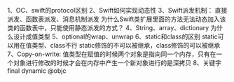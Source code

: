 1、OC、swift的protocol区别
2、Swift如何实现动态性
3、Swift派发机制： 直接派发、函数表派发、消息机制派发
为什么Swift类扩展里面的方法无法动态加入该类的函数表中，只能使用静态派发的方式？
4、String、array、dictionary 为什么设计成值类型
5、optional的wrap、unwrap
6、static和class的区别
    static可以用在值类型、class不行
    static修饰的不可以被继承，class修饰的可以被继承
7、Copy-on-write: 值类型在赋值的时候两个对象是指向同一个内存，只有在一个对象进行修改的时候才会在内存中产生一个新对象进行的是深拷贝
8、关键字 final dynamic @objc
